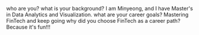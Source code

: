 who are you? what is your background?
I am Minyeong, and I have Master's in Data Analytics and Visualization.
what are your career goals?
Mastering FinTech and keep going
why did you choose FinTech as a career path?
Because it's fun!!!